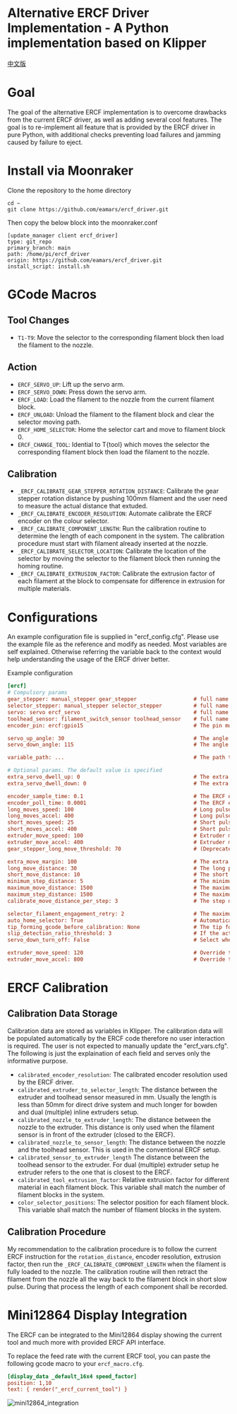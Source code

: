 Alternative ERCF Driver Implementation - A Python implementation based on Klipper
====
[中文版](README_zh_cn.md)
# Goal
The goal of the alternative ERCF implementation is to overcome drawbacks from the current ERCF driver, as well as adding several cool features. 
The goal is to re-implement all feature that is provided by the ERCF driver in pure Python, with additional checks preventing load failures and jamming caused by failure to eject. 

# Install via Moonraker
Clone the repository to the home directory

    cd ~
    git clone https://github.com/eamars/ercf_driver.git
  
Then copy the below block into the moonraker.conf

    [update_manager client ercf_driver]
    type: git_repo
    primary_branch: main
    path: /home/pi/ercf_driver
    origin: https://github.com/eamars/ercf_driver.git
    install_script: install.sh

# GCode Macros
## Tool Changes
- `T1-T9`: Move the selector to the corresponding filament block then load the filament to the nozzle. 
## Action
- `ERCF_SERVO_UP`: Lift up the servo arm. 
- `ERCF_SERVO_DOWN`: Press down the servo arm. 
- `ERCF_LOAD`: Load the filament to the nozzle from the current filament block. 
- `ERCF_UNLOAD`: Unload the filament to the filament block and clear the selector moving path. 
- `ERCF_HOME_SELECTOR`: Home the selector cart and move to filament block 0. 
- `ERCF_CHANGE_TOOL`: Idential to T{tool} which moves the selector the corresponding filament block then load the filament to the nozzle. 

## Calibration
- `_ERCF_CALIBRATE_GEAR_STEPPER_ROTATION_DISTANCE`: Calibrate the gear stepper rotation distance by pushing 100mm filament and the user need to measure the actual distance that extuded. 
- `_ERCF_CALIBRATE_ENCODER_RESOLUTION`: Automate calibrate the ERCF encoder on the colour selector. 
- `_ERCF_CALIBRATE_COMPONENT_LENGTH`: Run the calibration routine to determine the length of each component in the system. The calibration procedure must start with filament already inserted at the nozzle. 
- `_ERCF_CALIBRATE_SELECTOR_LOCATION`: Calibrate the location of the selector by moving the selector to the filament block then running the homing routine. 
- `_ERCF_CALIBRATE_EXTRUSION_FACTOR`: Calibrate the extrusion factor of each filament at the block to compensate for difference in extrusion for multiple materials.

# Configurations
An example configuration file is supplied in "ercf_config.cfg". Please use the example file as the reference and modify as needed. Most variables are self explained. Otherwise referring the variable back to the context would help understanding the usage of the ERCF driver better. 

Example configuration

```ini
[ercf]
# Compulsory params
gear_stepper: manual_stepper gear_stepper                  # full name is required
selector_stepper: manual_stepper selector_stepper          # full name is required
servo: servo ercf_servo                                    # full name is required
toolhead_sensor: filament_switch_sensor toolhead_sensor    # full name is required
encoder_pin: ercf:gpio15                                   # The pin must be shared via [duplicate_pin_override]

servo_up_angle: 30                                         # The angle when the servo arm is in UP position. See the ERCF manual for more information.
servo_down_angle: 115                                      # The angle when the servo arm is in DOWN position. See the ERCF manual for more information.

variable_path: ...                                         # The path to the ERCF variable file. Usually [/home/pi/klipper_config/ercf_vars.cfg]

# Optional params. The default value is specified
extra_servo_dwell_up: 0                                    # The extra time in second that the servo need to dwell in up position (?)
extra_servo_dwell_down: 0                                  # The extra time in second that the servo need to dwell in down position (?)

encoder_sample_time: 0.1                                   # The ERCF encoder sampling time in second. 
encoder_poll_time: 0.0001                                  # The ERCF encoder poll time in seconds.
long_moves_speed: 100                                      # Long pulse move speed in mm/s. The speed is also been used by the single long move. 
long_moves_accel: 400                                      # Long pulse move acceleration in mm/s^2. Note the acceleration only apply to gear stepper motion.
short_moves_speed: 25                                      # Short pulse move speed in mm/s. 
short_moves_accel: 400                                     # Short pulse move acceleration in mm/s^2. Note the acceleration only apply to gear stepper motion.
extruder_move_speed: 100                                   # Extruder move speed override, in mm/s
extruder_move_accel: 400                                   # Extruder move acceleration override, in mm/s^2
gear_stepper_long_move_threshold: 70                       # (Deprecated) The threshold that determines the move speed/acceleration between short and long move. 

extra_move_margin: 100                                     # The extra margin that appends to the move where pending on the trigger condition (filament slip or toggle of the filament sensor. 
long_move_distance: 30                                     # The long pulse move distance in mm. 
short_move_distance: 10                                    # The short pulse move distance in mm.
minimum_step_distance: 5                                   # The minimum step distance in mm that can be detected by the ERCF encoder.
maximum_move_distance: 1500                                # The maximum continuous move distance (can include multiple steps) in mm.
maximum_step_distance: 1500                                # The maximum single step move distance in mm.
calibrate_move_distance_per_step: 3                        # The step distance in mm used during calibration. 

selector_filament_engagement_retry: 2                      # The maximum retry while the filament failes to engage. 
auto_home_selector: True                                   # Automatically home the selector if not homed previously when a selector move is requested.
tip_forming_gcode_before_calibration: None                 # The tip forming gcode to run before running the calibration routine (_ERCF_CALIBRATE_COMPONENT_LENGTH).
slip_detection_ratio_threshold: 3                          # If the actual move distance is less than [1/threshold * requested_distance] then the code will consider it slip
servo_down_turn_off: False                                 # Select whether to turn off the servo motor while the arm is in place

extruder_move_speed: 120                                   # Override the extruder speed during the filament loading/unloading
extruder_move_accel: 800                                   # Override the extruder acceleration during the filament loading/unloading
```


# ERCF Calibration
## Calibration Data Storage
Calibration data are stored as variables in Klipper. The calibration data will be populated automatically by the ERCF code therefore no user interaction is required. The user is not expected to manually update the "ercf_vars.cfg". The following is just the explaination of each field and serves only the informative purpose. 
- `calibrated_encoder_resolution`: The calibrated encoder resolution used by the ERCF driver. 
- `calibrated_extruder_to_selector_length`: The distance between the extruder and toolhead sensor measured in mm. Usually the length is less than 50mm for direct drive system and much longer for bowden and dual (multiple) inline extruders setup.
- `calibrated_nozzle_to_extruder_length`: The distance between the nozzle to the extruder. This distance is only used when the filament sensor is in front of the extruder (closed to the ERCF).
- `calibrated_nozzle_to_sensor_length`: The distance between the nozzle and the toolhead sensor. This is used in the conventional ERCF setup. 
- `calibrated_sensor_to_extruder_length` The distance between the toolhead sensor to the extruder. For dual (multiple) extruder setup he extruder refers to the one that is closest to the ERCF. 
- `calibrated_tool_extrusion_factor`: Relative extrusion factor for different material in each filament block. This variable shall match the number of filament blocks in the system. 
- `color_selector_positions`: The selector position for each filament block. This variable shall match the number of filament blocks in the system. 

## Calibration Procedure
My recommendation to the calibration procedure is to follow the current ERCF instruction for the `rotation_distance`, encoder resolution, extrusion factor, then run the `_ERCF_CALIBRATE_COMPONENT_LENGTH` when the filament is fully loaded to the nozzle. The calibration routine will then retract the filament from the nozzle all the way back to the filament block in short slow pulse. During that process the length of each component shall be recorded. 

# Mini12864 Display Integration
The ERCF can be integrated to the Mini12864 display showing the current tool and much more with provided ERCF API interface.

To replace the feed rate with the current ERCF tool, you can paste the following gcode macro to your `ercf_macro.cfg`.
```ini
[display_data _default_16x4 speed_factor]
position: 1,10
text: { render("_ercf_current_tool") }
```
![mini12864_integration](resource/IMG_0839.jpg)
